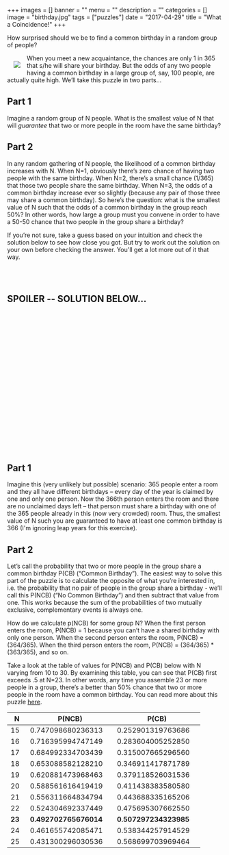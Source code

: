 +++
images = []
banner = ""
menu = ""
description = ""
categories = []
image = "birthday.jpg"
tags = ["puzzles"]
date = "2017-04-29"
title = "What a Coincidence!"
+++

How surprised should we be to find a common birthday in a random group of people?<!--more-->

<img src="/img/birthday.jpg" align="left" style="margin: 15px">

When you meet a new acquaintance, the chances are only 1 in 365 that s/he will share your birthday.
But the odds of any two people having a common birthday in a large group of, say, 100 people, are
actually quite high. We’ll take this puzzle in two parts…

## Part 1
Imagine a random group of N people. What is the smallest value of N that will *guarantee* that 
two or more people in the room have the same birthday?

## Part 2
In any random gathering of N people, the likelihood of a common birthday increases with N.
When N=1, obviously there’s zero chance of having two people with the same birthday. When N=2, 
there’s a small chance (1/365) that those two people share the same birthday. 
When N=3, the odds of a common birthday increase ever so slightly (because any pair of those 
three may share a common birthday). So here’s the question: what is the smallest value of N 
such that the odds of a common birthday in the group reach 50%? In other words, how large a group must you 
convene in order to have a 50-50 chance that two people in the group share a birthday?

If you’re not sure, take a guess based on your intuition and check the solution below to see how close you got. 
But try to work out the solution on your own before checking the answer. You'll get a lot more out of
it that way.

<br><br>

## SPOILER -- SOLUTION BELOW...

<br><br><br><br><br><br><br><br><br><br><br><br><br><br><br><br><br><br><br>

## Part 1

Imagine this (very unlikely but possible) scenario: 365 people enter a room and they all have different 
birthdays – every day of the year is claimed by one and only one person. Now the 366th person enters the 
room and there are no unclaimed days left – that person must share a birthday with one of the 365 people 
already in this (now very crowded) room. Thus, the smallest value of N such you are guaranteed to have at 
least one common birthday is 366 (I'm ignoring leap years for this exercise).

## Part 2

Let’s call the probability that two or more people in the group share a common birthday P(CB) (“Common Birthday”). 
The easiest way to solve this part of the puzzle is to calculate the opposite of what you’re interested in, i.e. 
the probability that no pair of people in the group share a birthday - we’ll call this P(NCB) (“No Common Birthday”)
and then subtract that value from one. This works because the sum of the probabilities of two mutually
exclusive, complementary events is always one.

How do we calculate p(NCB) for some group N? When the first person enters the room, P(NCB) = 1 because you can’t 
have a shared birthday with only one person. When the second person enters the room, P(NCB) = (364/365). When the 
third person enters the room, P(NCB) = (364/365) * (363/365), and so on.

Take a look at the table of values for P(NCB) and P(CB) below with N varying from 10 to 30. 
By examining this table, you can see that P(CB) first exceeds .5 at N=23. In other words, any time you assemble 23 or more people in a group, there’s a better than 50% chance that two or more people in the room have a common birthday. You can read more about this puzzle [here](http://en.wikipedia.org/wiki/Birthday_problem).

 &nbsp;&nbsp;N&nbsp;&nbsp; | P(NCB) | P(CB)         
-----|---------------------|------------------
 15  | 0.747098680236313&nbsp;&nbsp;&nbsp;&nbsp; | 0.252901319763686&nbsp;&nbsp;&nbsp;&nbsp;
 16  | 0.716395994747149   | 0.283604005252850  
 17  | 0.684992334703439   | 0.315007665296560  
 18  | 0.653088582128210   | 0.346911417871789  
 19  | 0.620881473968463   | 0.379118526031536 
 20  | 0.588561616419419   | 0.411438383580580 
 21  | 0.556311664834794   | 0.443688335165206   
 22  | 0.524304692337449   | 0.475695307662550  
 **23**  | **0.492702765676014**   | **0.507297234323985**
 24  | 0.461655742085471   | 0.538344257914529   
 25  | 0.431300296030536   | 0.568699703969464 
